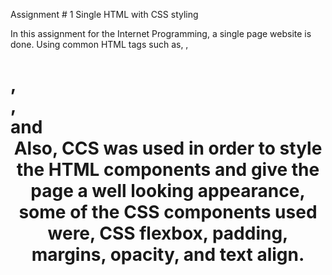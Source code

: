 Assignment # 1   Single HTML with CSS styling

In this assignment for the Internet Programming, a single page website is done. Using common HTML tags such as, <a>, <h1>, <section>, <div> and <header> Also, CCS was used in order to style the HTML components and give the page a well looking appearance, some of the CSS components used were, CSS flexbox, padding, margins, opacity, and text align. 
